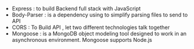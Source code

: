 - Express : to build Backend full stack with JavaScript
- Body-Parser : is a dependency using to simplify parsing files to send to API 
- CORS : To Build API , let two different technologies talk together  
- Mongoose : is a MongoDB object modeling tool designed to work in an asynchronous environment. Mongoose supports Node.js 

